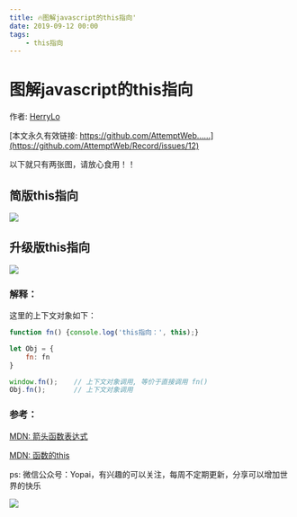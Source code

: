 ```yaml
---
title: 🔥图解javascript的this指向'
date: 2019-09-12 00:00
tags: 
    - this指向
---
```


# 图解javascript的this指向

作者: [HerryLo](https://github.com/HerryLo)

[本文永久有效链接: https://github.com/AttemptWeb......](https://github.com/AttemptWeb/Record/issues/12)

以下就只有两张图，请放心食用！！

## 简版this指向
![](/20190912/1568171213364.jpg)

## 升级版this指向
![](/20190912/1568272846327.jpg)

### **解释：**
这里的上下文对象如下：
```javascript
function fn() {console.log('this指向：', this);}

let Obj = {
    fn: fn
}

window.fn();    // 上下文对象调用, 等价于直接调用 fn()
Obj.fn();       // 上下文对象调用
```
### 参考：

[MDN: 箭头函数表达式](https://developer.mozilla.org/zh-CN/docs/Web/JavaScript/Reference/Functions/Arrow_functions)

[MDN: 函数的this](https://developer.mozilla.org/zh-CN/docs/Web/JavaScript/Reference/Operators/this)

ps: 微信公众号：Yopai，有兴趣的可以关注，每周不定期更新，分享可以增加世界的快乐

![](/webChat1.png)